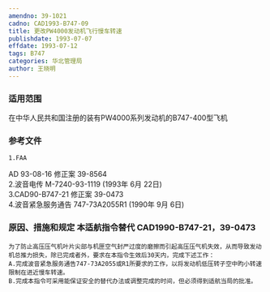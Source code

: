 ```yaml
---
amendno: 39-1021  
cadno: CAD1993-B747-09  
title: 更改PW4000发动机飞行慢车转速  
publishdate: 1993-07-07  
effdate: 1993-07-12  
tags: B747  
categories: 华北管理局  
author: 王晓明  
---
```

  
### 适用范围  
在中华人民共和国注册的装有PW4000系列发动机的B747-400型飞机  
  
<!--more-->  
### 参考文件  
    1.FAA  
AD 93-08-16 修正案 39-8564  
    2.波音电传 M-7240-93-1119 (1993年 6月 22日)  
3.CAD90-B747-21 修正案 39-0473  
    4.波音紧急服务通告 747-73A2055R1 (1990年 9月 6日)  
  
### 原因、措施和规定 本适航指令替代 CAD1990-B747-21，39-0473  
    为了防止高压压气机叶片尖部与机匣空气封严过度的磨擦而引起高压压气机失效，从而导致发动机总推力损失，除已完成者外，要求在本指令生效后30天内，完成下述工作：  
    A.完成波音紧急服务通告747-73A2055或R1所要求的工作，以将发动机低压转子空中昀小转速限制在进近慢车转速。  
    B.完成本指令可采用能保证安全的替代办法或调整完成的时间，但必须得到适航当局的批准。  
  
  
